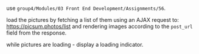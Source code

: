 <p>use <code>group4/Modules/03 Front End Development/Assignments/56</code>.</p>
<p>load the pictures by fetching a list of them using an AJAX request to: <a href="https://picsum.photos/list">https://picsum.photos/list</a> and rendering images according to the <code>post_url</code> field from the response.</p>
<p>while pictures are loading - display a loading indicator.</p>
